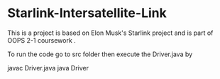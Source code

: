 # Starlink-Intersatellite-Link
This is a project is based on Elon Musk's Starlink project and is part of OOPS 2-1 coursework .


To run the code go to src folder then execute the Driver.java by

javac Driver.java
java Driver

